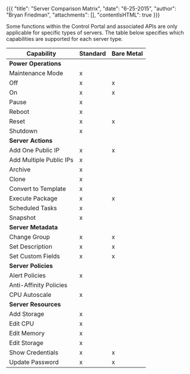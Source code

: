 {{{
  "title": "Server Comparison Matrix",
  "date": "6-25-2015",
  "author": "Bryan Friedman",
  "attachments": [],
  "contentIsHTML": true
}}}

Some functions within the Control Portal and associated APIs are only applicable for specific types of servers. The table below specifies which capabilities are supported for each server type.

<table class="table table--large permission-matrix">
<thead><tr class="section-header">
  <th>Capability</th>
  <th>Standard</th>
  <th>Bare Metal</th>
</tr>
</thead>
<tbody>
<tr class="row-header">
  <td colspan="3"><strong>Power Operations</strong>
  </td>
</tr>
<tr>
  <td>Maintenance Mode</td>
  <td>x</td>
  <td> </td>
</tr>
<tr>
  <td>Off</td>
  <td>x</td>
  <td>x</td>
</tr>
<tr>
  <td>On</td>
  <td>x</td>
  <td>x</td>
</tr>
<tr>
  <td>Pause</td>
  <td>x</td>
  <td> </td>
</tr>
<tr>
  <td>Reboot</td>
  <td>x</td>
  <td> </td>
</tr>
<tr>
  <td>Reset</td>
  <td>x</td>
  <td>x</td>
</tr>
<tr>
  <td>Shutdown</td>
  <td>x</td>
  <td> </td>
</tr>
<tr class="row-header">
  <td colspan="3"><strong>Server Actions</strong>
  </td>
</tr>
<tr>
  <td>Add One Public IP</td>
  <td>x</td>
  <td>x</td>
</tr>
<tr>
  <td>Add Multiple Public IPs</td>
  <td>x</td>
  <td> </td>
</tr>
<tr>
  <td>Archive</td>
  <td>x</td>
  <td> </td>
</tr>
<tr>
  <td>Clone</td>
  <td>x</td>
  <td> </td>
</tr>
<tr>
  <td>Convert to Template</td>
  <td>x</td>
  <td> </td>
</tr>
<tr>
  <td>Execute Package</td>
  <td>x</td>
  <td>x</td>
</tr>
<tr>
  <td>Scheduled Tasks</td>
  <td>x</td>
  <td></td>
</tr>
<tr>
  <td>Snapshot</td>
  <td>x</td>
  <td> </td>
</tr>
<tr class="row-header">
  <td colspan="3"><strong>Server Metadata</strong>
  </td>
</tr>
<tr>
  <td>Change Group</td>
  <td>x</td>
  <td>x</td>
</tr>
<tr>
  <td>Set Description</td>
  <td>x</td>
  <td>x</td>
</tr>
<tr>
  <td>Set Custom Fields</td>
  <td>x</td>
  <td>x</td>
</tr>
<tr class="row-header">
  <td colspan="3"><strong>Server Policies</strong>
  </td>
</tr>
<tr>
  <td>Alert Policies</td>
  <td>x</td>
  <td> </td>
</tr>
<tr>
  <td>Anti-Affinity Policies</td>
  <td> </td>
  <td> </td>
</tr>
<tr>
  <td>CPU Autoscale</td>
  <td>x</td>
  <td> </td>
</tr>
<tr class="row-header">
  <td colspan="3"><strong>Server Resources</strong>
  </td>
</tr>
<tr>
  <td>Add Storage</td>
  <td>x</td>
  <td> </td>
</tr>
<tr>
  <td>Edit CPU</td>
  <td>x</td>
  <td> </td>
</tr>
<tr>
  <td>Edit Memory</td>
  <td>x</td>
  <td> </td>
</tr>
<tr>
  <td>Edit Storage</td>
  <td>x</td>
  <td> </td>
</tr>
<tr>
  <td>Show Credentials</td>
  <td>x</td>
  <td>x</td>
</tr>
<tr>
  <td>Update Password</td>
  <td>x</td>
  <td>x</td>
</tr>

</table>
